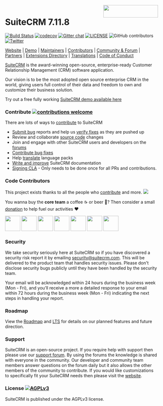 <a href="https://suitecrm.com">
  <img width="180px" height="41px" src="https://suitecrm.com/wp-content/uploads/2017/12/logo.png" align="right" />
</a>

# SuiteCRM 7.11.8

[![Build Status](https://travis-ci.org/salesagility/SuiteCRM.svg?branch=master)](https://travis-ci.org/salesagility/SuiteCRM)
[![codecov](https://codecov.io/gh/salesagility/SuiteCRM/branch/master/graph/badge.svg)](https://codecov.io/gh/salesagility/SuiteCRM/branch/master)
[![Gitter chat](https://badges.gitter.im/gitterHQ/gitter.png)](https://gitter.im/suitecrm/Lobby)
[![LICENSE](https://img.shields.io/github/license/suitecrm/suitecrm.svg)](https://github.com/salesagility/suitecrm/blob/master/LICENSE.txt)
![GitHub contributors](https://img.shields.io/github/contributors/salesagility/suitecrm)
[![Twitter](https://img.shields.io/twitter/follow/suitecrm.svg?style=social&label=Follow)](https://twitter.com/intent/follow?screen_name=suitecrm)

[Website](https://suitecrm.com) | 
[Demo](https://suitecrm.com/demo/) |
[Maintainers](https://salesagility.com) |
[Contributors](https://github.com/salesagility/SuiteCRM/graphs/contributors) |
[Community & Forum](https://suitecrm.com/suitecrm/forum) |
[Partners](https://suitecrm.com/about/about-us/partners/) |
[Extensions Directory](https://store.suitecrm.com/) |
[Translations](https://crowdin.com/project/suitecrmtranslations) | [Code of Conduct](https://docs.suitecrm.com/community/code-of-conduct/)

[SuiteCRM](https://suitecrm.com) is the award-winning open-source, enterprise-ready Customer Relationship Management (CRM) software application.

Our vision is to be the most adopted open source enterprise CRM in the world, giving users full control of their data and freedom to own and customize their business solution.

Try out a free fully working [SuiteCRM demo available here](https://suitecrm.com/demo/)

### Contribute [![contributions welcome](https://img.shields.io/badge/contributions-welcome-brightgreen.svg?style=flat)](https://github.com/salesagility/SuiteCRM/issues)

There are lots of ways to [contribute](https://docs.suitecrm.com/community/) to SuiteCRM

* [Submit bug](https://docs.suitecrm.com/community/raising-issues/) reports and help us [verify fixes](https://docs.suitecrm.com/community/contributing-code/test-pull-requests/) as they are pushed up
* Review and collaborate [source code](https://github.com/salesagility/SuiteCRM/pulls) changes
* Join and engage with other SuiteCRM users and developers on the [forums](https://suitecrm.com/suitecrm/forum)
* [Contribute bug fixes](https://docs.suitecrm.com/community/contributing-code/bugs/)
* Help [translate](https://docs.suitecrm.com/community/contributing-to-docs/contributing-to-translation/) language packs
* [Write and improve](https://docs.suitecrm.com/community/contributing-to-docs/) SuiteCRM documentation
* [Signing CLA](https://www.clahub.com/agreements/salesagility/SuiteCRM) - Only needs to be done once for all PRs and contributions.


### Code Contributors

This project exists thanks to all the people who [contribute](https://github.com/salesagility/SuiteCRM/graphs/contributors) and more.
<a href="https://github.com/salesagility/SuiteCRM/graphs/contributors"><img src="https://opencollective.com/SuiteCRM/contributors.svg?avatarHeight=36&width=890&button=false" /></a>

You wanna buy the **core team** a coffee :coffee: or beer :beer:?
Then consider a small [donation](https://opencollective.com/SuiteCRM/contribute) to help fuel our activities :heart:

<img src="https://github.com/samus-aran.png" width="50"> <img src="https://github.com/dillon-brown.png" width="50"> <img src="https://github.com/cameronblaikie.png" width="50"> <img src="https://github.com/code-ph0y.png" width="50"> <img src="https://github.com/gymad.png" width="50"> <img src="https://github.com/willrennie.png" width="50"> <img src="https://github.com/Mac-Rae.png" width="50">

### Security ###

We take security seriously here at SuiteCRM so if you have discovered a security risk report it by
emailing [security@suitecrm.com](mailto:security@suitecrm.com). This will be delivered to the product team that handles security issues.
Please don't disclose security bugs publicly until they have been handled by the security team.

Your email will be acknowledged within 24 hours during the business week (Mon - Fri), and you’ll receive a more
a detailed response to your email within 72 hours during the business week (Mon - Fri) indicating the next steps in
handling your report.

### Roadmap ### 

View the [Roadmap](https://suitecrm.com/roadmap/) and [LTS](https://suitecrm.com/lts/) for details on our planned features and future direction.

### Support ###

SuiteCRM is an open-source project. If you require help with support then please use our [support forum](https://suitecrm.com/suitecrm/forum/). By using the forums the knowledge is shared with everyone in the community. Our developer and community team members answer questions on the forum daily but it also allows the other members of the community to contribute. If you would like customizations to specifically fit your SuiteCRM needs then please visit the [website](https://suitecrm.com/).

### License [![AGPLv3](https://img.shields.io/github/license/suitecrm/suitecrm.svg)](./LICENSE.txt)

SuiteCRM is published under the AGPLv3 license.




